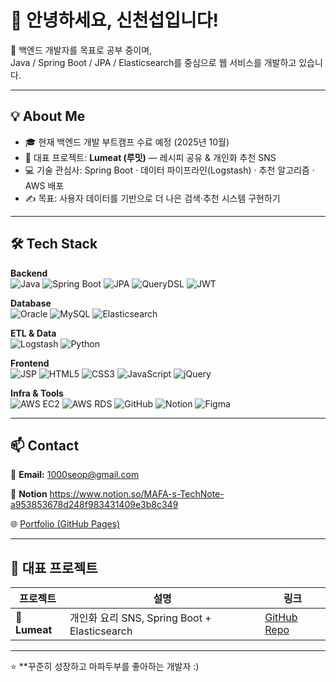 # 👋 안녕하세요, 신천섭입니다!

🌱 백엔드 개발자를 목표로 공부 중이며,  
Java / Spring Boot / JPA / Elasticsearch를 중심으로 웹 서비스를 개발하고 있습니다.

---

## 💡 About Me
- 🎓 현재 백엔드 개발 부트캠프 수료 예정 (2025년 10월)
- 🍳 대표 프로젝트: **Lumeat (루밋)** — 레시피 공유 & 개인화 추천 SNS
- 💻 기술 관심사: Spring Boot · 데이터 파이프라인(Logstash) · 추천 알고리즘 · AWS 배포
- ✍️ 목표: 사용자 데이터를 기반으로 더 나은 검색·추천 시스템 구현하기

---

## 🛠 Tech Stack

**Backend**  
![Java](https://img.shields.io/badge/Java-007396?style=flat-square&logo=OpenJDK&logoColor=white)
![Spring Boot](https://img.shields.io/badge/Spring%20Boot-6DB33F?style=flat-square&logo=SpringBoot&logoColor=white)
![JPA](https://img.shields.io/badge/JPA-59666C?style=flat-square&logo=Hibernate&logoColor=white)
![QueryDSL](https://img.shields.io/badge/QueryDSL-4479A1?style=flat-square&logoColor=white)
![JWT](https://img.shields.io/badge/JWT-000000?style=flat-square&logo=JSONWebTokens&logoColor=white)

**Database**  
![Oracle](https://img.shields.io/badge/Oracle-F80000?style=flat-square&logo=Oracle&logoColor=white)
![MySQL](https://img.shields.io/badge/MySQL-4479A1?style=flat-square&logo=MySQL&logoColor=white)
![Elasticsearch](https://img.shields.io/badge/Elasticsearch-005571?style=flat-square&logo=Elasticsearch&logoColor=white)

**ETL & Data**  
![Logstash](https://img.shields.io/badge/Logstash-005571?style=flat-square&logo=Logstash&logoColor=white)
![Python](https://img.shields.io/badge/Python-3776AB?style=flat-square&logo=Python&logoColor=white)

**Frontend**  
![JSP](https://img.shields.io/badge/JSP-007396?style=flat-square&logo=java&logoColor=white)
![HTML5](https://img.shields.io/badge/HTML5-E34F26?style=flat-square&logo=HTML5&logoColor=white)
![CSS3](https://img.shields.io/badge/CSS3-1572B6?style=flat-square&logo=CSS3&logoColor=white)
![JavaScript](https://img.shields.io/badge/JavaScript-F7DF1E?style=flat-square&logo=JavaScript&logoColor=black)
![jQuery](https://img.shields.io/badge/jQuery-0769AD?style=flat-square&logo=jQuery&logoColor=white)

**Infra & Tools**  
![AWS EC2](https://img.shields.io/badge/AWS%20EC2-FF9900?style=flat-square&logo=AmazonEC2&logoColor=white)
![AWS RDS](https://img.shields.io/badge/AWS%20RDS-527FFF?style=flat-square&logo=AmazonRDS&logoColor=white)
![GitHub](https://img.shields.io/badge/GitHub-181717?style=flat-square&logo=GitHub&logoColor=white)
![Notion](https://img.shields.io/badge/Notion-000000?style=flat-square&logo=Notion&logoColor=white)
![Figma](https://img.shields.io/badge/Figma-F24E1E?style=flat-square&logo=Figma&logoColor=white)


---

## 📫 Contact
📧 **Email:** 1000seop@gmail.com

💼 **Notion** https://www.notion.so/MAFA-s-TechNote-a953853678d248f983431409e3b8c349

🌐 [Portfolio (GitHub Pages)](https://yourusername.github.io)

---

## 🧾 대표 프로젝트
| 프로젝트 | 설명 | 링크 |
|-----------|------|------|
| 🍳 **Lumeat** | 개인화 요리 SNS, Spring Boot + Elasticsearch | [GitHub Repo](https://github.com/yourusername/Lumeat) |


---

⭐️ **꾸준히 성장하고 마파두부를 좋아하는 개발자 :)
